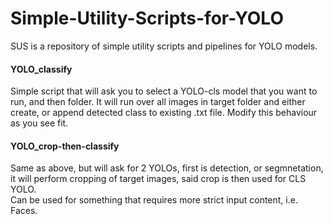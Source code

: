 # Simple-Utility-Scripts-for-YOLO
SUS is a repository of simple utility scripts and pipelines for YOLO models.
#### YOLO_classify  
Simple script that will ask you to select a YOLO-cls model that you want to run, and then folder. It will run over all images in target folder and either create, or append detected class to existing .txt file. Modify this behaviour as you see fit.  
#### YOLO_crop-then-classify  
Same as above, but will ask for 2 YOLOs, first is detection, or segmnetation, it will perform cropping of target images, said crop is then used for CLS YOLO.  
Can be used for something that requires more strict input content, i.e. Faces.

